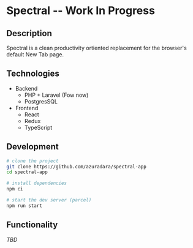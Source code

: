 # Spectral -- Work In Progress
## Description
Spectral is a clean productivity ortiented replacement for the browser's default New Tab page.
## Technologies
- Backend
  - PHP + Laravel (Fow now)
  - PostgresSQL
- Frontend
  - React
  - Redux
  - TypeScript
## Development
```sh
# clone the project
git clone https://github.com/azuradara/spectral-app
cd spectral-app

# install dependencies
npm ci

# start the dev server (parcel)
npm run start
```
## Functionality
_TBD_
